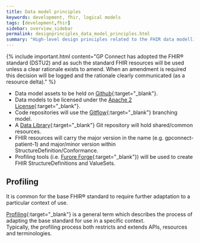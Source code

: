 ```yaml
---
title: Data model principles
keywords: development, fhir, logical models
tags: [development,fhir]
sidebar: overview_sidebar
permalink: designprinciples_data_model_principles.html
summary: "High-level design principles related to the FHIR data modelling aspects of the system."
---
```


{% include important.html content="GP Connect has adopted the FHIR&reg; standard (DSTU2) and as such the standard FHIR resources will be used unless a clear rationale exists to amend. When an amendment is required this decision will be logged and the rationale clearly communicated (as a resource delta)." %}

- Data model assets to be held on [Github](https://github.com/nhsconnect/gpconnect-fhir){:target="_blank"}.
- Data models to be licensed under the [Apache 2 License](http://www.apache.org/licenses/LICENSE-2.0){:target="_blank"}.
- Code repositories will use the [Gitflow](http://nvie.com/posts/a-successful-git-branching-model/){:target="_blank"} branching model.
- A [Data Library](https://github.com/nhsconnect/gpconnect-fhir){:target="_blank"} Git repository will hold shared/common resources.
- FHIR resources will carry the major version in the name (e.g. gpconnect-patient-1) and major/minor version within StructureDefinition/Conformance.
- Profiling tools (i.e. [Furore Forge](http://fhir.furore.com/Forge){:target="_blank"}) will be used to create FHIR StructureDefinitions and ValueSets.

## Profiling ##

It is common for the base FHIR&reg; standard to require further adaptation to a particular context of use.

[Profiling](https://www.hl7.org/fhir/DSTU2/profiling.html){:target="_blank"} is a general term which describes the process of adapting the base standard for use in a specific context. 
<br/>Typically, the profiling process both restricts and extends APIs, resources and terminologies.
 